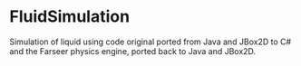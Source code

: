 FluidSimulation
===============

Simulation of liquid using code original ported from Java and JBox2D to C# and the Farseer physics engine, ported back to Java and JBox2D.
